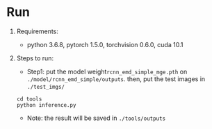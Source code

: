 # Run
1. Requirements:
    * python 3.6.8, pytorch 1.5.0, torchvision 0.6.0, cuda 10.1

2. Steps to run:
    * Step1:  put the model weight`rcnn_emd_simple_mge.pth` on `./model/rcnn_emd_simple/outputs`.
              then, put the test images in `./test_imgs/`
	```
	cd tools
	python inference.py
	```
    
	* Note:  the result will be saved in `./tools/outputs`